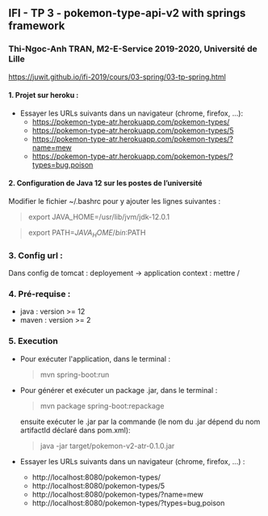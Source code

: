 ## IFI - TP 3 - pokemon-type-api-v2 with springs framework

### Thi-Ngoc-Anh TRAN, M2-E-Service 2019-2020, Université de Lille

https://juwit.github.io/ifi-2019/cours/03-spring/03-tp-spring.html

#### 1. Projet sur heroku :
- Essayer les URLs suivants dans un navigateur (chrome, firefox, ...):
    + https://pokemon-type-atr.herokuapp.com/pokemon-types/
    + https://pokemon-type-atr.herokuapp.com/pokemon-types/5
    + https://pokemon-type-atr.herokuapp.com/pokemon-types/?name=mew
    + https://pokemon-type-atr.herokuapp.com/pokemon-types/?types=bug,poison

#### 2. Configuration de Java 12 sur les postes de l’université
Modifier le fichier ~/.bashrc pour y ajouter les lignes suivantes :

> export JAVA_HOME=/usr/lib/jvm/jdk-12.0.1

> export PATH=$JAVA_HOME/bin:$PATH

### 3. Config url :
Dans config de tomcat : deployement -> application context : mettre /

### 4. Pré-requise : 
- java : version >= 12
- maven : version >= 2

### 5. Execution
- Pour exécuter l'application, dans le terminal :

    > mvn spring-boot:run

- Pour générer et exécuter un package .jar, dans le terminal :

    > mvn package spring-boot:repackage

    ensuite exécuter le .jar par la commande (le nom du .jar dépend du nom artifactId déclaré dans pom.xml):

    > java -jar target/pokemon-v2-atr-0.1.0.jar

- Essayer les URLs suivants dans un navigateur (chrome, firefox, ...) :
    + http://localhost:8080/pokemon-types/
    + http://localhost:8080/pokemon-types/5
    + http://localhost:8080/pokemon-types/?name=mew
    + http://localhost:8080/pokemon-types/?types=bug,poison